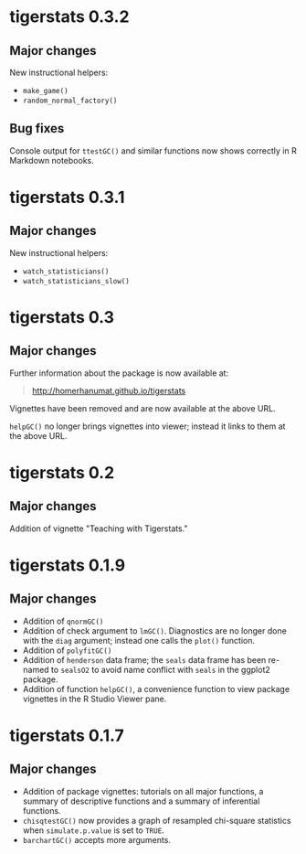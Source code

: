 # tigerstats 0.3.2

## Major changes

New instructional helpers:

* `make_game()`
* `random_normal_factory()`


## Bug fixes

Console output for `ttestGC()` and similar functions now shows correctly in
R Markdown notebooks.

# tigerstats 0.3.1

## Major changes

New instructional helpers:

* `watch_statisticians()`
* `watch_statisticians_slow()`

# tigerstats 0.3

## Major changes

Further information about the package is now available at:

>http://homerhanumat.github.io/tigerstats

Vignettes have been removed and are now available at the above URL.

`helpGC()` no longer brings vignettes into viewer; instead 
it links to them at the above URL.

# tigerstats 0.2

## Major changes

Addition of vignette "Teaching with Tigerstats."

# tigerstats 0.1.9

## Major changes

* Addition of `qnormGC()`
* Addition of check argument to `lmGC()`.  Diagnostics are no longer done with the `diag` argument; instead one calls the `plot()` function.
* Addition of `polyfitGC()`
* Addition of `henderson` data frame; the `seals` data frame has been re-named to `sealsO2` to avoid name conflict with `seals` in the ggplot2 package.
* Addition of function `helpGC()`, a convenience function to view package vignettes in the R Studio Viewer pane.

# tigerstats 0.1.7

## Major changes

* Addition of package vignettes:  tutorials on all major functions, a summary of descriptive functions and a summary of inferential functions.
* `chisqtestGC()` now provides a graph of resampled chi-square statistics when `simulate.p.value` is set to `TRUE`.
* `barchartGC()` accepts more arguments.

